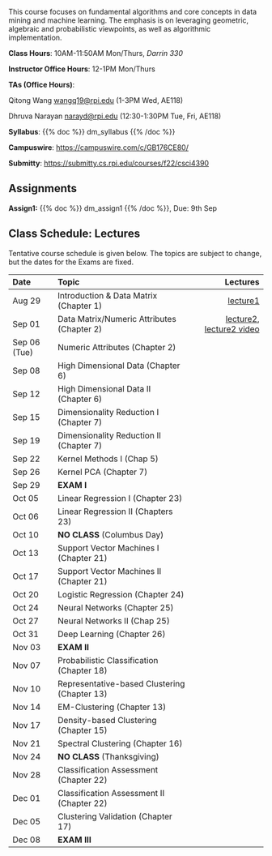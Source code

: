 <!--
.. title: CSCI4390-6390 Data Mining
.. slug: datamining
.. date: 2022-08-15 09:00:31 UTC-04:00
.. tags: 
.. category: 
.. link: 
.. description: 
.. has_math: True
.. type: text
-->

This course focuses on fundamental algorithms and core concepts in data
mining and machine learning. The emphasis is on leveraging geometric,
algebraic and probabilistic viewpoints, as well as algorithmic implementation.

**Class Hours**: 10AM-11:50AM Mon/Thurs, *Darrin 330* 

**Instructor Office Hours**: 12-1PM Mon/Thurs

**TAs (Office Hours)**: 

Qitong Wang <wangq19@rpi.edu> (1-3PM Wed, AE118)

Dhruva Narayan <narayd@rpi.edu> (12:30-1:30PM Tue, Fri, AE118)



**Syllabus**: {{% doc %}} dm_syllabus {{% /doc %}}

**Campuswire**: <https://campuswire.com/c/GB176CE80/>

**Submitty**: <https://submitty.cs.rpi.edu/courses/f22/csci4390>

## Assignments

**Assign1:** {{% doc %}} dm_assign1 {{% /doc %}}, Due: 9th Sep

## Class Schedule: Lectures 

Tentative course schedule is given below. The topics are subject to
change, but the dates for the Exams are fixed.

| Date | Topic | Lectures |
| :--- | :---  | ---: |
|  Aug 29 |  Introduction & Data Matrix (Chapter 1) |[lecture1](http://www.cs.rpi.edu/~zaki/DMCOURSE/lectures/lecture1.pdf) |
|  Sep 01 |  Data Matrix/Numeric Attributes (Chapter 2) |[lecture2](http://www.cs.rpi.edu/~zaki/DMCOURSE/lectures/lecture2.pdf), [lecture2 video](http://www.cs.rpi.edu/~zaki/DMCOURSE/videos/lecture2/lecture2.html) |
|  Sep 06 (Tue) | Numeric Attributes (Chapter 2) | |
|  Sep 08 |  High Dimensional Data (Chapter 6) | |
|  Sep 12 |  High Dimensional Data II (Chapter 6) ||
|  Sep 15 |  Dimensionality Reduction I (Chapter 7) | |
|  Sep 19 |  Dimensionality Reduction II (Chapter 7) | |
|  Sep 22 |  Kernel Methods I (Chap 5) | |
|  Sep 26 |  Kernel PCA (Chapter 7) | |
|  Sep 29 |  **EXAM I** |   |
|  Oct 05 |  Linear Regression I (Chapter 23)| |
|  Oct 06 |  Linear Regression II (Chapters 23) ||
|  Oct 10 |  **NO CLASS** (Columbus Day) |  |
|  Oct 13 |  Support Vector Machines I (Chapter 21) ||
|  Oct 17 |  Support Vector Machines II (Chapter 21) | |
|  Oct 20 |  Logistic Regression (Chapter 24) | |
|  Oct 24 |  Neural Networks (Chapter 25) | |
|  Oct 27 |  Neural Networks II (Chap 25)   | |
|  Oct 31 |  Deep Learning (Chapter 26) | |
|  Nov 03 |  **EXAM II** |  |
|  Nov 07 |  Probabilistic Classification (Chapter 18)| |
|  Nov 10 |  Representative-based Clustering (Chapter 13)  | |
|  Nov 14 |  EM-Clustering (Chapter 13)  | |
|  Nov 17 |  Density-based Clustering (Chapter 15) | |
|  Nov 21 |  Spectral Clustering (Chapter 16) | |
|  Nov 24 |  **NO CLASS** (Thanksgiving) |  |
|  Nov 28 |  Classification Assessment (Chapter 22) | |
|  Dec 01 |  Classification Assessment II (Chapter 22) | |
|  Dec 05 |  Clustering Validation (Chapter 17) | |
|  Dec 08 |  **EXAM III**  |  |
